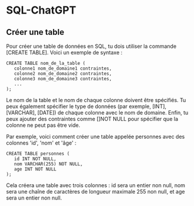 # SQL-ChatGPT

## Créer une table

Pour créer une table de données en SQL, tu dois utiliser la commande  [CREATE TABLE]. Voici un exemple de syntaxe :

```
CREATE TABLE nom_de_la_table (
   colonne1 nom_de_domaine1 contraintes,
   colonne2 nom_de_domaine2 contraintes,
   colonne3 nom_de_domaine3 contraintes,
   ...
);
```

Le nom de la table et le nom de chaque colonne doivent être spécifiés. Tu peux également spécifier le type de données (par exemple, [INT], [VARCHAR], [DATE]) de chaque colonne avec le nom de domaine. Enfin, tu peux ajouter des contraintes comme []NOT NULL pour spécifier que la colonne ne peut pas être vide.

Par exemple, voici comment créer une table appelée personnes avec des colonnes 'id', 'nom' et 'âge' :

```
CREATE TABLE personnes (
   id INT NOT NULL,
   nom VARCHAR(255) NOT NULL,
   age INT NOT NULL
);
```
Cela créera une table avec trois colonnes : id sera un entier non null, nom sera une chaîne de caractères de longueur maximale 255 non null, et age sera un entier non null.
